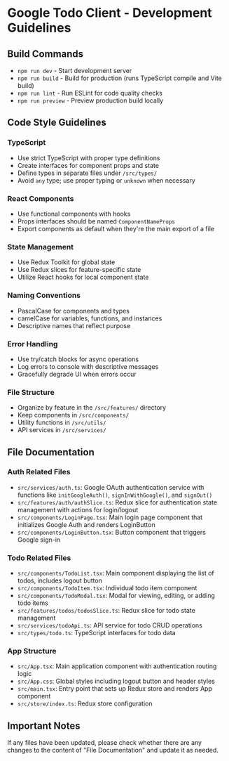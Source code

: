 # Google Todo Client - Development Guidelines

## Build Commands
- `npm run dev` - Start development server
- `npm run build` - Build for production (runs TypeScript compile and Vite build)
- `npm run lint` - Run ESLint for code quality checks
- `npm run preview` - Preview production build locally

## Code Style Guidelines

### TypeScript
- Use strict TypeScript with proper type definitions
- Create interfaces for component props and state
- Define types in separate files under `/src/types/`
- Avoid `any` type; use proper typing or `unknown` when necessary

### React Components
- Use functional components with hooks
- Props interfaces should be named `ComponentNameProps`
- Export components as default when they're the main export of a file

### State Management
- Use Redux Toolkit for global state
- Use Redux slices for feature-specific state
- Utilize React hooks for local component state

### Naming Conventions
- PascalCase for components and types
- camelCase for variables, functions, and instances
- Descriptive names that reflect purpose

### Error Handling
- Use try/catch blocks for async operations
- Log errors to console with descriptive messages
- Gracefully degrade UI when errors occur

### File Structure
- Organize by feature in the `/src/features/` directory
- Keep components in `/src/components/`
- Utility functions in `/src/utils/`
- API services in `/src/services/`

## File Documentation

### Auth Related Files
- `src/services/auth.ts`: Google OAuth authentication service with functions like `initGoogleAuth()`, `signInWithGoogle()`, and `signOut()`
- `src/features/auth/authSlice.ts`: Redux slice for authentication state management with actions for login/logout
- `src/components/LoginPage.tsx`: Main login page component that initializes Google Auth and renders LoginButton
- `src/components/LoginButton.tsx`: Button component that triggers Google sign-in

### Todo Related Files
- `src/components/TodoList.tsx`: Main component displaying the list of todos, includes logout button
- `src/components/TodoItem.tsx`: Individual todo item component
- `src/components/TodoModal.tsx`: Modal for viewing, editing, or adding todo items
- `src/features/todos/todosSlice.ts`: Redux slice for todo state management
- `src/services/todoApi.ts`: API service for todo CRUD operations
- `src/types/todo.ts`: TypeScript interfaces for todo data

### App Structure
- `src/App.tsx`: Main application component with authentication routing logic
- `src/App.css`: Global styles including logout button and header styles
- `src/main.tsx`: Entry point that sets up Redux store and renders App component
- `src/store/index.ts`: Redux store configuration

## Important Notes

If any files have been updated, please check whether there are any changes to the content of "File Documentation" and update it as needed.
